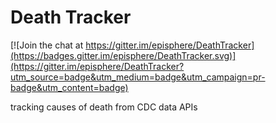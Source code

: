 # Death Tracker

[![Join the chat at https://gitter.im/episphere/DeathTracker](https://badges.gitter.im/episphere/DeathTracker.svg)](https://gitter.im/episphere/DeathTracker?utm_source=badge&utm_medium=badge&utm_campaign=pr-badge&utm_content=badge)

tracking causes of death from CDC data APIs
